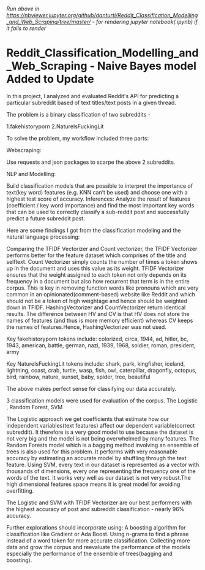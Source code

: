 ###### Run above in https://nbviewer.jupyter.org/github/danturti/Reddit_Classification_Modelling_and_Web_Scraping/tree/master/ - for rendering jupyter notebook(.ipynb) if it fails to render

# Reddit_Classification_Modelling_and_Web_Scraping - Naive Bayes model Added to Update

In this project, I analyzed and evaluated Reddit's API for predicting a particular subreddit based of text titles/text posts in a given thread. 

The problem is a binary classification of two subreddits - 

1.fakehistoryporn 2.NatureIsFuckingLit 

To solve the problem, my workflow included three parts:

Webscraping: 

Use requests and json packages to scarpe the above 2 subreddits.

NLP and Modelling: 

Build classification models that are possible to interpret the importance of text(key word) features (e.g. KNN can’t be used) and choose one with a highest test score of accuracy. Inferences: Analyze the result of features (coefficient / key word importance) and find the most important key words that can be used to correctly classify a sub-reddit post and successfully predict a future subreddit post.

Here are some findings I got from the classification modeling and the natural language processing:

Comparing the TFIDF Vectorizer and Count vectorizer, the TFIDF Vectorizer performs better for the feature dataset which comprises of the title and selftext. Count Vectorizer simply counts the number of times a token shows up in the document and uses this value as its weight. TFIDF Vectorizer ensures that the weight assigned to each token not only depends on its frequency in a document but also how recurrent that term is in the entire corpus. This is key in removing function words like pronouns which are very common in an opinionated(comment-based) website like Reddit and which should not be a token of high weightage and hence should be weighted down in TFIDF. HashingVectorizer and CountVectorizer return identical results. The difference between HV and CV is that HV does not store the names of features (and thus is more memory efficient) whereas CV keeps the names of features.Hence, HashingVectorizer was not used.

Key fakehistoryporn tokens include: colorized, circa, 1944, ad, hitler, bc, 1943, american, battle, german, nazi, 1939, 1968, soldier, roman, president, army 

Key NatureIsFuckingLit tokens include: shark, park, kingfisher, iceland, lightning, coast, crab, turtle, wasp, fish, owl, caterpillar, dragonfly, octopus, bird,
rainbow, nature, sunset, baby, spider, tree, beautiful

The above makes perfect sense for classifying our data accurately.

3 classification models were used for evaluation of the corpus. The Logistic , Random Forest, SVM

The Logistic approach we get coefficients that estimate how our independent variables(text features) affect our dependent variable(correct subreddit). It therefore is a very good model to use because the dataset is not very big and the model is not being overwhelmed by many features. The Random Forests model which is a bagging method involving an ensemble of trees is also used for this problem. It performs with very reasonable accuracy by estimating an accurate model by shuffling through the text feature. Using SVM, every text in our dataset is represented as a vector with thousands of dimensions, every one representing the frequency one of the words of the text. It works very well as our dataset is not very robust.The high dimensional features space means it is great model for avoiding overfitting.

The Logistic and SVM with TFIDF Vectorizer are our best performers with the highest accuracy of post and subreddit classification - nearly 96% accuracy.

Further explorations should incorporate using: A boosting algorithm for classification like Gradient or Ada Boost. Using n-grams to find a phrase instead of a word token for more accurate classification. Collecting more data and grow the corpus and reevaluate the performance of the models especially the performance of the ensemble of trees(bagging and boosting).


